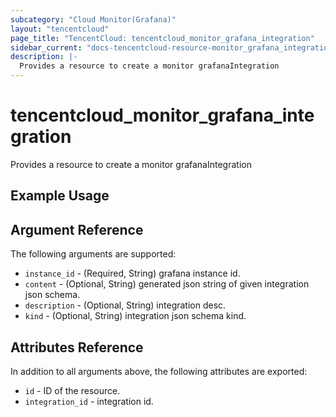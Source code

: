 ```yaml
---
subcategory: "Cloud Monitor(Grafana)"
layout: "tencentcloud"
page_title: "TencentCloud: tencentcloud_monitor_grafana_integration"
sidebar_current: "docs-tencentcloud-resource-monitor_grafana_integration"
description: |-
  Provides a resource to create a monitor grafanaIntegration
---
```


# tencentcloud_monitor_grafana_integration

Provides a resource to create a monitor grafanaIntegration

## Example Usage



## Argument Reference

The following arguments are supported:

* `instance_id` - (Required, String) grafana instance id.
* `content` - (Optional, String) generated json string of given integration json schema.
* `description` - (Optional, String) integration desc.
* `kind` - (Optional, String) integration json schema kind.

## Attributes Reference

In addition to all arguments above, the following attributes are exported:

* `id` - ID of the resource.
* `integration_id` - integration id.


